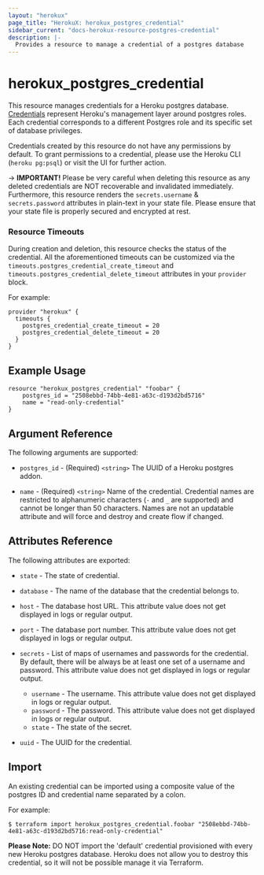 ```yaml
---
layout: "herokux"
page_title: "HerokuX: herokux_postgres_credential"
sidebar_current: "docs-herokux-resource-postgres-credential"
description: |-
  Provides a resource to manage a credential of a postgres database
---
```


# herokux\_postgres\_credential

This resource manages credentials for a Heroku postgres database. [Credentials](https://devcenter.heroku.com/articles/heroku-postgresql-credentials)
represent Heroku's management layer around postgres roles. Each credential corresponds to a different
Postgres role and its specific set of database privileges.

Credentials created by this resource do not have any permissions by default. To grant permissions to a credential,
please use the Heroku CLI (`heroku pg:psql`) or visit the UI for further action.

-> **IMPORTANT!**
Please be very careful when deleting this resource as any deleted credentials are NOT recoverable and invalidated immediately.
Furthermore, this resource renders the `secrets.username` & `secrets.password` attributes in plain-text in your state file.
Please ensure that your state file is properly secured and encrypted at rest.

### Resource Timeouts
During creation and deletion, this resource checks the status of the credential. All the aforementioned timeouts
can be customized via the `timeouts.postgres_credential_create_timeout` and
`timeouts.postgres_credential_delete_timeout` attributes in your `provider` block.

For example:

```hcl-terraform
provider "herokux" {
  timeouts {
    postgres_credential_create_timeout = 20
    postgres_credential_delete_timeout = 20
  }
}
```

## Example Usage

```hcl-terraform
resource "herokux_postgres_credential" "foobar" {
	postgres_id = "2508ebbd-74bb-4e81-a63c-d193d2bd5716"
	name = "read-only-credential"
}
```

## Argument Reference

The following arguments are supported:

* `postgres_id` - (Required) `<string>` The UUID of a Heroku postgres addon.

* `name` - (Required) `<string>` Name of the credential. Credential names are restricted to alphanumeric characters
(`-` and `_` are supported) and cannot be longer than 50 characters. Names are not an updatable attribute and will
force and destroy and create flow if changed.

## Attributes Reference

The following attributes are exported:

* `state` - The state of credential.

* `database` - The name of the database that the credential belongs to.

* `host` - The database host URL. This attribute value does not get displayed in logs or regular output.

* `port` - The database port number. This attribute value does not get displayed in logs or regular output.

* `secrets` - List of maps of usernames and passwords for the credential. By default, there will be always be at least
one set of a username and password. This attribute value does not get displayed in logs or regular output.

    * `username` - The username. This attribute value does not get displayed in logs or regular output.
    * `password` - The password. This attribute value does not get displayed in logs or regular output.
    * `state` - The state of the secret.

* `uuid` - The UUID for the credential.

## Import

An existing credential can be imported using a composite value
of the postgres ID and credential name separated by a colon.

For example:

```shell script
$ terraform import herokux_postgres_credential.foobar "2508ebbd-74bb-4e81-a63c-d193d2bd5716:read-only-credential"
```

**Please Note:** DO NOT import the 'default' credential provisioned with every new Heroku postgres database.
Heroku does not allow you to destroy this credential, so it will not be possible manage it via Terraform.

